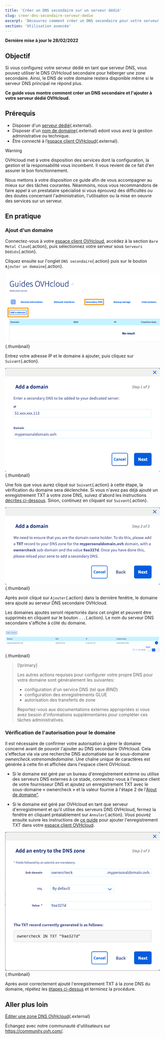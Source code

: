 ```yaml
---
title: 'Créer un DNS secondaire sur un serveur dédié'
slug: creer-dns-secondaire-serveur-dedie
excerpt: 'Découvrez comment créer un DNS secondaire pour votre serveur dédié OVHcloud'
section: 'Utilisation avancée'
---
```


**Dernière mise à jour le 28/02/2022**

## Objectif

Si vous configurez votre serveur dédié en tant que serveur DNS, vous pouvez utiliser le DNS OVHcloud secondaire pour héberger une zone secondaire. Ainsi, le DNS de votre domaine restera disponible même si le serveur DNS principal ne répond plus.

**Ce guide vous montre comment créer un DNS secondaire et l'ajouter à votre serveur dédié OVHcloud.**


## Prérequis

* Disposer d'un [serveur dédié](https://www.ovh.com/ca/fr/serveurs_dedies/){.external}.
* Disposer d'un [nom de domaine](https://www.ovh.com/ca/fr/domaines/){.external} edont vous avez la gestion administrative ou technique.
* Être connecté à l’[espace client OVHcloud](https://ca.ovh.com/auth/?action=gotomanager&from=https://www.ovh.com/ca/fr/&ovhSubsidiary=qc){.external}.

> [!warning]
>
> OVHcloud met à votre disposition des services dont la configuration, la gestion et la responsabilité vous incombent. Il vous revient de ce fait d'en assurer le bon fonctionnement.
> 
> Nous mettons à votre disposition ce guide afin de vous accompagner au mieux sur des tâches courantes. Néanmoins, nous vous recommandons de faire appel à un prestataire spécialisé si vous éprouvez des difficultés ou des doutes concernant l'administration, l'utilisation ou la mise en oeuvre des services sur un serveur.
> 

## En pratique

### Ajout d'un domaine <a name="ajoutdomaine"></a>

Connectez-vous à votre [espace client OVHcloud](https://ca.ovh.com/auth/?action=gotomanager&from=https://www.ovh.com/ca/fr/&ovhSubsidiary=qc), accédez à la section `Bare Metal Cloud`{.action}, puis sélectionnez votre serveur sous `Serveurs Dédiés`{.action}.

Cliquez ensuite sur  l'onglet `DNS secondaire`{.action} puis sur le bouton `Ajouter un domaine`{.action}.

![DNS secondaire](images/cp-01.png){.thumbnail}

Entrez votre adresse IP et le domaine à ajouter, puis cliquez sur `Suivant`{.action}.

![DNS secondaire](images/cp-02.png){.thumbnail}

Une fois que vous aurez cliqué sur `Suivant`{.action} à cette étape, la vérification du domaine sera déclenchée. Si vous n'avez pas déjà ajouté un enregistrement TXT à votre zone DNS, suivez d'abord les instructions [décrites ci-dessous](#verificationdomaine). Sinon, continuez en cliquant sur `Suivant`{.action}.

![DNS secondaire](images/cp-03.png){.thumbnail}

Après avoir cliqué sur `Ajouter`{.action} dans la dernière fenêtre, le domaine sera ajouté au serveur DNS secondaire OVHcloud.

Les domaines ajoutés seront répertoriés dans cet onglet et peuvent être supprimés en cliquant sur le bouton `...`{.action}. Le nom du serveur DNS secondaire s'affiche à côté du domaine.

![DNS secondaire](images/cp-05.png){.thumbnail}

> [!primary]
>
> Les autres actions requises pour configurer votre propre DNS pour votre domaine sont généralement les suivantes:
>
> - configuration d'un service DNS (tel que *BIND*)
> - configuration des enregistrements GLUE
> - autorisation des transferts de zone
>
> Reportez-vous aux documentations externes appropriées si vous avez besoin d'informations supplémentaires pour compléter ces tâches administratives.

### Vérification de l'autorisation pour le domaine <a name="verificationdomaine"></a>

Il est nécessaire de confirmer votre autorisation à gérer le domaine concerné avant de pouvoir l'ajouter au DNS secondaire OVHcloud. Cela s'effectue via via une recherche DNS automatisée sur le sous-domaine *ownercheck.votrenomdedomaine*. Une chaîne unique de caractères est générée à cette fin et affichée dans l'espace client OVHcloud.

- Si le domaine est géré par un bureau d'enregistrement externe ou utilise des serveurs DNS externes à ce stade, connectez-vous à l'espace client de votre fournisseur DNS et ajoutez un enregistrement TXT avec le sous-domaine « ownercheck » et la valeur fournie à l'étape 2 de l'[Ajout de domaine"](#ajoutdomaine).

- Si le domaine est géré par OVHcloud en tant que serveur d'enregistrement et qu'il utilise des serveurs DNS OVHcloud, fermez la fenêtre en cliquant préalablement sur `Annuler`{.action}. Vous pouvez ensuite suivre les instructions de [ce guide](../../domains/editer-ma-zone-dns/) pour ajouter l'enregistrement TXT dans votre [espace client OVHcloud](https://www.ovh.com/auth/?action=gotomanager&from=https://www.ovh.com/fr/&ovhSubsidiary=fr).

![DNS secondaire](images/cp-04.png){.thumbnail}

Après avoir correctement ajouté l'enregistrement TXT à la zone DNS du domaine, répétez les [étapes ci-dessus](#ajoutdomaine) et terminez la procédure.

## Aller plus loin

[Éditer une zone DNS OVHcloud](https://docs.ovh.com/fr/domains/editer-ma-zone-dns/){.external}

Échangez avec notre communauté d'utilisateurs sur <https://community.ovh.com/>.